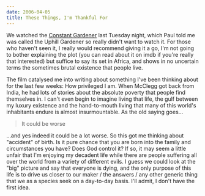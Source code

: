 ```yaml
---
date: 2006-04-05
title: These Things, I'm Thankful For
---
```

We watched the [Constant Gardener](http://www.imdb.com/title/tt0387131/) last Tuesday night, which Paul told me was called the Uphill Gardener so really didn't want to watch it. For those who haven't seen it, I really would recommend giving it a go, I'm not going to bother explaining the plot (you can read about it on imdb if you're really that interested) but suffice to say its set in Africa, and shows in no uncertain terms the sometimes brutal existence that people live. 

The film catalysed me into writing about something I've been thinking about for the last few weeks: How privileged I am. When McClegg got back from India, he had lots of stories about the absolute poverty that people find themselves in. I can't even begin to imagine living that life, the gulf between my luxury existence and the hand-to-mouth living that many of this world's inhabitants endure is almost insurmountable. As the old saying goes...

> It could be worse

 ...and yes indeed it could be a lot worse. So this got me thinking about "accident" of birth. Is it pure chance that you are born into the family and circumstances you have? Does God control it? If so, it may seem a little unfair that I'm enjoying my decadent life while there are people suffering all over the world from a variety of different evils. I guess we could look at the "big" picture and say that everyone is dying, and the only purpose of this life is to drive us closer to our maker / the answers / any other generic thing that we as a species seek on a day-to-day basis. I'll admit, I don't have the first idea.